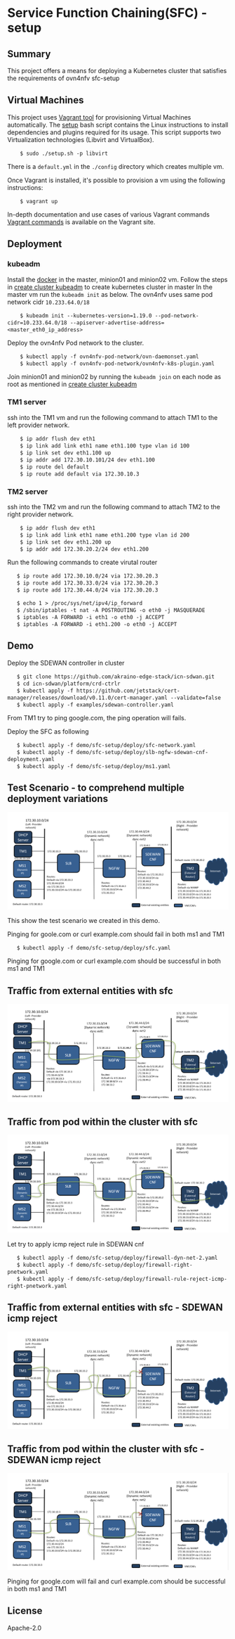 # Service Function Chaining(SFC) - setup

## Summary

This project offers a means for deploying a Kubernetes cluster
that satisfies the requirements of ovn4nfv sfc-setup

## Virtual Machines

This project uses [Vagrant tool][2] for provisioning Virtual Machines
automatically. The [setup](setup.sh) bash script contains the
Linux instructions to install dependencies and plugins required for
its usage. This script supports two Virtualization technologies
(Libvirt and VirtualBox).

```
    $ sudo ./setup.sh -p libvirt
```
There is a `default.yml` in the `./config` directory which creates multiple vm.

Once Vagrant is installed, it's possible to provision a vm using
the following instructions:
```
    $ vagrant up
```
In-depth documentation and use cases of various Vagrant commands [Vagrant commands][3]
is available on the Vagrant site.

## Deployment

### kubeadm

Install the [docker](https://docs.docker.com/engine/install/ubuntu/) in the master, minion01 and minion02 vm.
Follow the steps in [create cluster kubeadm](https://kubernetes.io/docs/setup/production-environment/tools/kubeadm/create-cluster-kubeadm/) to create kubernetes cluster in master
In the master vm run the `kubeadm init` as below. The ovn4nfv uses same pod network cidr `10.233.64.0/18`
```
    $ kubeadm init --kubernetes-version=1.19.0 --pod-network-cidr=10.233.64.0/18 --apiserver-advertise-address=<master_eth0_ip_address>
```
Deploy the ovn4nfv Pod network to the cluster.
```
    $ kubectl apply -f ovn4nfv-pod-network/ovn-daemonset.yaml
    $ kubectl apply -f ovn4nfv-pod-network/ovn4nfv-k8s-plugin.yaml
```
Join minion01 and minion02 by running the `kubeadm join` on each node as root as mentioned in [create cluster kubeadm](https://kubernetes.io/docs/setup/production-environment/tools/kubeadm/create-cluster-kubeadm/)

### TM1 server

ssh into the TM1 vm and run the following command to attach TM1 to the left provider network.
```
    $ ip addr flush dev eth1
    $ ip link add link eth1 name eth1.100 type vlan id 100
    $ ip link set dev eth1.100 up
    $ ip addr add 172.30.10.101/24 dev eth1.100
    $ ip route del default
    $ ip route add default via 172.30.10.3
```
### TM2 server

ssh into the TM2 vm and run the following command to attach TM2 to the right provider network.
```
    $ ip addr flush dev eth1
    $ ip link add link eth1 name eth1.200 type vlan id 200
    $ ip link set dev eth1.200 up
    $ ip addr add 172.30.20.2/24 dev eth1.200
```
Run the following commands to create virutal router
```
   $ ip route add 172.30.10.0/24 via 172.30.20.3
   $ ip route add 172.30.33.0/24 via 172.30.20.3
   $ ip route add 172.30.44.0/24 via 172.30.20.3
```
```
   $ echo 1 > /proc/sys/net/ipv4/ip_forward
   $ /sbin/iptables -t nat -A POSTROUTING -o eth0 -j MASQUERADE
   $ iptables -A FORWARD -i eth1 -o eth0 -j ACCEPT
   $ iptables -A FORWARD -i eth1.200 -o eth0 -j ACCEPT
```
## Demo

Deploy the SDEWAN controller in cluster
```
   $ git clone https://github.com/akraino-edge-stack/icn-sdwan.git
   $ cd icn-sdwan/platform/crd-ctrlr
   $ kubectl apply -f https://github.com/jetstack/cert-manager/releases/download/v0.11.0/cert-manager.yaml --validate=false
   $ kubectl apply -f examples/sdewan-controller.yaml
```
From TM1 try to ping google.com, the ping operation will fails.

Deploy the SFC as following
```
   $ kubectl apply -f demo/sfc-setup/deploy/sfc-network.yaml
   $ kubectl apply -f demo/sfc-setup/deploy/slb-ngfw-sdewan-cnf-deployment.yaml
   $ kubectl apply -f demo/sfc-setup/deploy/ms1.yaml
```
## Test Scenario - to comprehend multiple deployment variations
![sfc-test-scenario-diagram](../../images/sfc-test-scenario-diagram.png)

This show the test scenario we created in this demo.

Pinging for goole.com or curl example.com should fail in both ms1 and TM1
```
   $ kubectl apply -f demo/sfc-setup/deploy/sfc.yaml
```
Pinging for google.com or curl example.com should be successful in both ms1 and TM1

## Traffic from external entities with sfc
![sfc-test-scenario-tm1-to-internet](../../images/sfc-test-scenario-tm1-to-internet.png)

## Traffic from pod within the cluster with sfc
![sfc-test-scenario-ms1-to-internet](../../images/sfc-test-scenario-ms1-to-internet.png)

Let try to apply icmp reject rule in SDEWAN cnf
```
   $ kubectl apply -f demo/sfc-setup/deploy/firewall-dyn-net-2.yaml
   $ kubectl apply -f demo/sfc-setup/deploy/firewall-right-pnetwork.yaml
   $ kubectl apply -f demo/sfc-setup/deploy/firewall-rule-reject-icmp-right-pnetwork.yaml
```
## Traffic from external entities with sfc - SDEWAN icmp reject
![sfc-test-scenario-tm1-icmp-blocked](../../images/sfc-test-scenario-tm1-icmp-blocked.png)

## Traffic from pod within the cluster with sfc - SDEWAN icmp reject
![sfc-test-scenario-ms1-icmp-blocked](../../images/sfc-test-scenario-ms1-icmp-blocked.png)

Pinging for google.com will fail and curl example.com should be successful in both ms1 and TM1

## License

Apache-2.0

[1]: https://www.vagrantup.com/
[2]: https://www.vagrantup.com/docs/cli/
[3]: https://www.github.com/akraino-edge-stack/icn-sdwan
